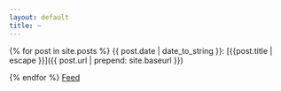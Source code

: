 ```yaml
---
layout: default
title: ~
---
```

{% for post in site.posts %}
{{ post.date | date_to_string }}: [{{post.title | escape }}]({{ post.url | prepend: site.baseurl }})

{% endfor %}
[Feed](/feed.xml)
